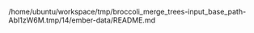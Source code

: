 /home/ubuntu/workspace/tmp/broccoli_merge_trees-input_base_path-AbI1zW6M.tmp/14/ember-data/README.md